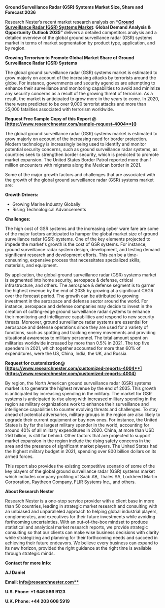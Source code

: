 ﻿**Ground Surveillance Radar (GSR) Systems Market Size, Share and Forecast 2036**

Research Nester’s recent market research analysis on **“[Ground Surveillance Radar (GSR) Systems Market](https://www.researchnester.com/reports/ground-surveillance-radar-gsr-systems-market/4004): Global Demand Analysis & Opportunity Outlook 2035”** delivers a detailed competitors analysis and a detailed overview of the global ground surveillance radar (GSR) systems market in terms of market segmentation by product type, application, and by region.

**Growing Terrorism to Promote Global Market Share of Ground Surveillance Radar (GSR) Systems**

The global ground surveillance radar (GSR) systems market is estimated to grow majorly on account of the increasing attacks by terrorists around the globe. For instance, governments and security agencies are attempting to enhance their surveillance and monitoring capabilities to avoid and minimize any security concerns as a result of the growing threat of terrorism. As a result, the market is anticipated to grow more in the years to come. In 2020, there were predicted to be over 9,000 terrorist attacks and more than 25,000 fatalities associated with terrorism worldwide.

<a name="_hlk168911023"></a><a name="_hlk168911453"></a>**Request Free Sample Copy of this Report @ [https://www.researchnester.com/sample-request-4004**]()**

The global ground surveillance radar (GSR) systems market is estimated to grow majorly on account of the increasing need for border protection. Modern technology is increasingly being used to identify and monitor potential security concerns, such as ground surveillance radar systems, as countries seek to strengthen border security, which is predicted to promote market expansion. The United States Border Patrol reported more than 1 million encounters with migrants along the Mexican border in 2021.

Some of the major growth factors and challenges that are associated with the growth of the global ground surveillance radar (GSR) systems market are:

**Growth Drivers:**

- Growing Marine Industry Globally
- Rising Technological Advancements

**Challenges:**

The high cost of GSR systems and the increasing cyber ware fare are some of the major factors anticipated to hamper the global market size of ground surveillance radar (GSR) systems. One of the key elements projected to impede the market's growth is the cost of GSR systems. For instance, ground surveillance radar system design, development, and testing demand significant research and development efforts. This can be a time-consuming, expensive process that necessitates specialized skills, materials, and equipment.

By application, the global ground surveillance radar (GSR) systems market is segmented into home security, aerospace & defense, critical infrastructure, and others. The aerospace & defense segment is to garner the highest revenue by the end of 2035 by growing at a significant CAGR over the forecast period. The growth can be attributed to growing investment in the aerospace and defense sector around the world. For instance, aerospace and defense companies may decide to invest in the creation of cutting-edge ground surveillance radar systems to enhance their monitoring and intelligence capabilities and respond to new security threats. Moreover, ground surveillance radar systems are essential for aerospace and defense operations since they are used for a variety of functions, such as spotting and tracking enemy movements and providing situational awareness to military personnel. The total amount spent on militaries worldwide increased by more than 0.5% in 2021. The top five spenders in 2021, which together accounted for more than 60% of expenditures, were the US, China, India, the UK, and Russia.

**Request for customization@ [https://www.researchnester.com/customized-reports-4004**](https://www.researchnester.com/customized-reports-4004)**

By region, the North American ground surveillance radar (GSR) systems market is to generate the highest revenue by the end of 2035. This growth is anticipated by increasing spending in the military. The market for GSR systems is anticipated to rise along with increased military spending in the region as military organizations work to enhance their surveillance and intelligence capabilities to counter evolving threats and challenges. To stay ahead of potential adversaries, military groups in the region are also likely to upgrade their current equipment or buy new ones. For instance, the United States is by far the largest military spender in the world, accounting for around 40% of all military expenditures in 2020. China, at more than USD 250 billion, is still far behind. Other factors that are projected to support market expansion in the region include the rising safety concerns in the area and the presence of significant market players. The United States had the highest military budget in 2021, spending over 800 billion dollars on its armed forces.

This report also provides the existing competitive scenario of some of the key players of the global ground surveillance radar (GSR) systems market which includes company profiling of Saab AB, Thales SA, Lockheed Martin Corporation, Raytheon Company, FLIR Systems Inc., and others.      

<a name="_hlk168910495"></a>**About Research Nester**

Research Nester is a one-stop service provider with a client base in more than 50 countries, leading in strategic market research and consulting with an unbiased and unparalleled approach to helping global industrial players, conglomerates, and executives for their future investments while avoiding forthcoming uncertainties. With an out-of-the-box mindset to produce statistical and analytical market research reports, we provide strategic consulting so that our clients can make wise business decisions with clarity while strategizing and planning for their forthcoming needs and succeed in achieving their future endeavors. We believe every business can expand to its new horizon, provided the right guidance at the right time is available through strategic minds.

**Contact for more Info:**

**AJ Daniel**

**Email: [info@researchnester.com**](mailto:info@researchnester.com)**

**U.S. Phone: +1 646 586 9123** 

**U.K. Phone: +44 203 608 5919**
